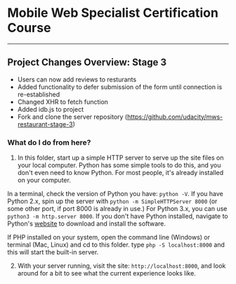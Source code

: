 # Mobile Web Specialist Certification Course
---

## Project Changes Overview: Stage 3

* Users can now add reviews to resturants
* Added functionality to defer submission of the form until connection is re-established
* Changed XHR to fetch function
* Added idb.js to project
* Fork and clone the server repository (https://github.com/udacity/mws-restaurant-stage-3) 

### What do I do from here?

1. In this folder, start up a simple HTTP server to serve up the site files on your local computer. Python has some simple tools to do this, and you don't even need to know Python. For most people, it's already installed on your computer. 

In a terminal, check the version of Python you have: `python -V`. If you have Python 2.x, spin up the server with `python -m SimpleHTTPServer 8000` (or some other port, if port 8000 is already in use.) For Python 3.x, you can use `python3 -m http.server 8000`. If you don't have Python installed, navigate to Python's [website](https://www.python.org/) to download and install the software.

If PHP installed on your system, open the command line (Windows) or terminal (Mac, Linux) and cd to this folder. type `php -S localhost:8000` and this will start the built-in server.

2. With your server running, visit the site: `http://localhost:8000`, and look around for a bit to see what the current experience looks like.
